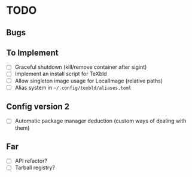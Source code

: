 # TODO

## Bugs

## To Implement

- [ ] Graceful shutdown (kill/remove container after sigint)
- [ ] Implement an install script for TeXbld
- [ ] Allow singleton image usage for LocalImage (relative paths)
- [ ] Alias system in `~/.config/texbld/aliases.toml`

## Config version 2

- [ ] Automatic package manager deduction (custom ways of dealing with them)

## Far

- [ ] API refactor?
- [ ] Tarball registry?
